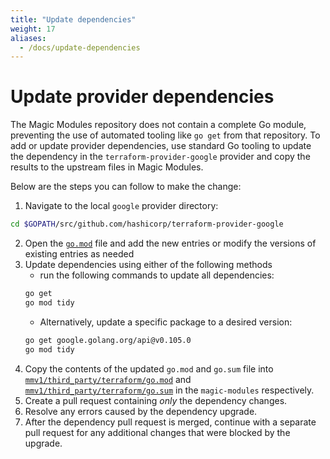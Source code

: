 ```yaml
---
title: "Update dependencies"
weight: 17
aliases:
  - /docs/update-dependencies
---
```


# Update provider dependencies

The Magic Modules repository does not contain a complete Go module, preventing the use of automated tooling like `go get` from that repository. To add or update provider dependencies, use standard Go tooling to update the dependency in the `terraform-provider-google` provider and copy the results to the upstream files in Magic Modules.

Below are the steps you can follow to make the change:

1. Navigate to the local `google` provider directory:
```bash
cd $GOPATH/src/github.com/hashicorp/terraform-provider-google
``` 
2. Open the [`go.mod`](https://github.com/hashicorp/terraform-provider-google/blob/main/go.mod) file and add the new entries or modify the versions of existing entries as needed
3. Update dependencies using either of the following methods
   * run the following commands to update all dependencies: 
   ```bash
   go get
   go mod tidy
   ```
   * Alternatively, update a specific package to a desired version:
   ```bash
   go get google.golang.org/api@v0.105.0 
   go mod tidy
   ```
4. Copy the contents of the updated `go.mod` and `go.sum` file into [`mmv1/third_party/terraform/go.mod`](https://github.com/GoogleCloudPlatform/magic-modules/blob/main/mmv1/third_party/terraform/go.mod.erb) and [`mmv1/third_party/terraform/go.sum`](https://github.com/GoogleCloudPlatform/magic-modules/blob/main/mmv1/third_party/terraform/go.sum) in the `magic-modules` respectively.
5. Create a pull request containing _only_ the dependency changes.
6. Resolve any errors caused by the dependency upgrade.
7. After the dependency pull request is merged, continue with a separate pull request for any additional changes that were blocked by the upgrade.